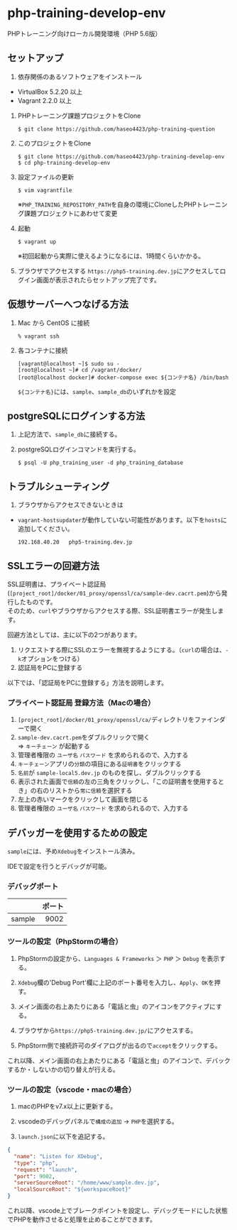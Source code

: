 # php-training-develop-env
PHPトレーニング向けローカル開発環境（PHP 5.6版）

## セットアップ
1. 依存関係のあるソフトウェアをインストール
  * VirtualBox 5.2.20 以上
  * Vagrant 2.2.0 以上

1. PHPトレーニング課題プロジェクトをClone
    ```console
    $ git clone https://github.com/haseo4423/php-training-question
    ```

1. このプロジェクトをClone
    ```console
    $ git clone https://github.com/haseo4423/php-training-develop-env
    $ cd php-training-develop-env
    ```

1. 設定ファイルの更新
    ```console
    $ vim vagrantfile
    ```
    ※`PHP_TRAINING_REPOSITORY_PATH`を自身の環境にCloneしたPHPトレーニング課題プロジェクトにあわせて変更

1. 起動
    ```console
    $ vagrant up
    ```
    ※初回起動から実際に使えるようになるには、1時間くらいかかる。

1. ブラウザでアクセスする
    `https://php5-training.dev.jp`にアクセスしてログイン画面が表示されたらセットアップ完了です。

## 仮想サーバーへつなげる方法
1. Mac から CentOS に接続
    ```console
    % vagrant ssh
    ```

1. 各コンテナに接続
    ```console
    [vagrant@localhost ~]$ sudo su -
    [root@localhost ~]# cd /vagrant/docker/
    [root@localhost docker]# docker-compose exec ${コンテナ名} /bin/bash
    ```
    `${コンテナ名}`には、`sample`、`sample_db`のいずれかを設定

## postgreSQLにログインする方法
1. 上記方法で、`sample_db`に接続する。

1. postgreSQLログインコマンドを実行する。
    ```console
    $ psql -U php_training_user -d php_training_database
    ```

## トラブルシューティング

1. ブラウザからアクセスできないときは
  * `vagrant-hostsupdater`が動作していない可能性があります。以下を`hosts`に追加してください。
    ```text
    192.168.40.20	php5-training.dev.jp
    ```

## SSLエラーの回避方法
SSL証明書は、プライベート認証局(`[project_root]/docker/01_proxy/openssl/ca/sample-dev.cacrt.pem`)から発行したものです。  
そのため、`curl`やブラウザからアクセスする際、SSL証明書エラーが発生します。

回避方法としては、主に以下の2つがあります。
1. リクエストする際にSSLのエラーを無視するようにする。（`curl`の場合は、`-k`オプションをつける）
1. 認証局をPCに登録する

以下では、「認証局をPCに登録する」方法を説明します。

### プライベート認証局 登録方法（Macの場合）
1. `[project_root]/docker/01_proxy/openssl/ca/`ディレクトリをファインダーで開く
1. `sample-dev.cacrt.pem`をダブルクリックで開く  
    ⇒ `キーチェーン` が起動する
1. 管理者権限の `ユーザ名` `パスワード` を求められるので、入力する
1. `キーチェーン`アプリの`分類`の項目にある`証明書`をクリックする
1. `名前`が `sample-local5.dev.jp` のものを探し、ダブルクリックする
1. 表示された画面で`信頼`の左の三角をクリックし、「この証明書を使用するとき」の右のリストから`常に信頼`を選択する
1. 左上の赤いマークをクリックして画面を閉じる
1. 管理者権限の `ユーザ名` `パスワード` を求められるので、入力する

## デバッガーを使用するための設定
`sample`には、予め`Xdebug`をインストール済み。

IDEで設定を行うとデバッグが可能。

### デバッグポート
|  | ポート|
|:--|--:|
|sample|9002|

### ツールの設定（PhpStormの場合）
1. PhpStormの設定から、`Languages & Frameworks` ＞ `PHP` ＞ `Debug` を表示する。

1. `Xdebug`欄の'Debug Port'欄に上記のポート番号を入力し、`Apply`、`OK`を押す。

1. メイン画面の右上あたりにある「電話と虫」のアイコンをアクティブにする。

1. ブラウザから`https://php5-training.dev.jp/`にアクセスする。

1. PhpStorm側で接続許可のダイアログが出るので`accept`をクリックする。

これ以降、メイン画面の右上あたりにある「電話と虫」のアイコンで、デバックするか・しないかの切り替えが行える。

### ツールの設定（vscode・macの場合）
1. macのPHPをv7.x以上に更新する。

1. vscodeのデバッグパネルで`構成の追加` → `PHP`を選択する。

1. `launch.json`に以下を追記する。
```json
{
  "name": "Listen for XDebug",
  "type": "php",
  "request": "launch",
  "port": 9002,
  "serverSourceRoot": "/home/www/sample.dev.jp",
  "localSourceRoot": "${workspaceRoot}"
}
```

これ以降、vscode上でブレークポイントを設定し、デバッグモードにした状態でPHPを動作させると処理を止めることができます。
